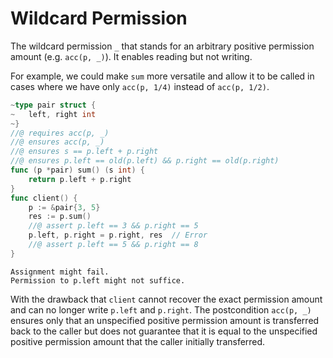 # Wildcard Permission

The wildcard permission `_` that stands for an arbitrary positive permission amount (e.g. `acc(p, _)`).
It enables reading but not writing.

For example, we could make `sum` more versatile and allow it to be called in cases where we have only `acc(p, 1/4)` instead of `acc(p, 1/2)`.
``` go
~type pair struct {
~	left, right int
~}
//@ requires acc(p, _)
//@ ensures acc(p, _)
//@ ensures s == p.left + p.right
//@ ensures p.left == old(p.left) && p.right == old(p.right)
func (p *pair) sum() (s int) {
	return p.left + p.right
}
func client() {
	p := &pair{3, 5}
	res := p.sum()
	//@ assert p.left == 3 && p.right == 5
	p.left, p.right = p.right, res	// Error
	//@ assert p.left == 5 && p.right == 8
}
```
``` text
Assignment might fail. 
Permission to p.left might not suffice.
```
With the drawback that `client` cannot recover the exact permission amount and can no longer write `p.left` and `p.right`.
The postcondition `acc(p, _)` ensures only that an unspecified positive permission amount is transferred back to the caller but does not guarantee that it is equal to the unspecified positive permission amount that the caller initially transferred.

